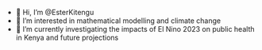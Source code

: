 - 👋 Hi, I’m @EsterKitengu
- 👀 I’m interested in mathematical modelling and climate change
- 🌱 I’m currently investigating the impacts of El Nino 2023 on public health in Kenya and future projections
  

<!---
EsterKitengu/EsterKitengu is a ✨ special ✨ repository because its `README.md` (this file) appears on your GitHub profile.
You can click the Preview link to take a look at your changes.
--->
